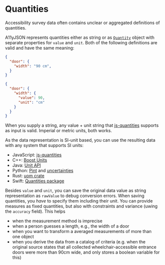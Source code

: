# Quantities

Accessibility survey data often contains unclear or aggregated definitions of quantities.

A11yJSON represents quantities either as string or as [`Quantity`](./3-interfaces.md#quantity)
object with separate properties for `value` and `unit`. Both of the following definitions are valid and have the same meaning:

```json
{
  "door": {
    "width": "90 cm",
  }
}
```

```json
{
  "door": {
    "width": {
      "value": 90,
      "unit": "cm"
    }
  }
}
```

When you supply a string, any value + unit string that [js-quantities](https://github.com/gentooboontoo/js-quantities) supports as input is valid. Imperial or metric units, both works.

As the data representation is SI-unit based, you can use the resulting data with any system that supports SI units:

- JavaScript: [js-quantities](https://github.com/gentooboontoo/js-quantities)
- C++: [Boost Units](https://www.boost.org/doc/libs/1_69_0/doc/html/boost_units/Examples.html)
- Java: [Unit API](https://github.com/unitsofmeasurement/unit-api)
- Python: [Pint](https://pint.readthedocs.io/en/latest/) and
  [uncertainties](https://pythonhosted.org/uncertainties/)
- Rust: [uom crate](https://docs.rs/uom/0.21.0/uom/)
- Swift: [Quantities package](https://github.com/BradLarson/Quantities)

Besides `value` and `unit`, you can save the original data value as string representation as `rawValue` to debug
conversion errors. When saving quantities, you *have* to specify them including their unit. You can provide measures as fixed quantities, but also with constraints and variance (uwing the `accuracy` field). This helps

- when the measurement method is imprecise
- when a person guesses a length, e.g., the width of a door
- when you want to transform a averaged measurements of more than one object
- when you derive the data from a catalog of criteria (e.g. when the original source states that all collected wheelchair-accessible entrance doors were more than 90cm wide, and only stores a boolean variable for this)

